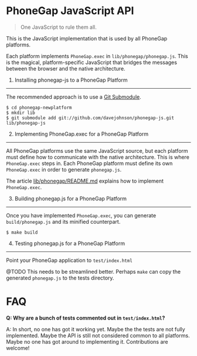 PhoneGap JavaScript API
=======================

> One JavaScript to rule them all.

This is the JavaScript implementation that is used by all PhoneGap platforms.

Each platform implements `PhoneGap.exec` in `lib/phonegap/phonegap.js`. This is the magical, platform-specific JavaScript that bridges the messages between the browser and the native architecture.

1) Installing phonegap-js to a PhoneGap Platform
------------------------------------------------

The recommended approach is to use a [Git Submodule](http://progit.org/book/ch6-6.html).

    $ cd phonegap-newplatform
    $ mkdir lib
    $ git submodule add git://github.com/davejohnson/phonegap-js.git lib/phonegap-js

2) Implementing PhoneGap.exec for a PhoneGap Platform
-----------------------------------------------------

All PhoneGap platforms use the same JavaScript source, but each platform must define how to communicate with the native architecture. This is where `PhoneGap.exec` steps in. Each PhoneGap platform must define its own `PhoneGap.exec` in order to generate `phonegap.js`.

The article [lib/phonegap/README.md](lib/phonegap/README.md) explains how to implement `PhoneGap.exec`.

3) Building phonegap.js for a PhoneGap Platform
-----------------------------------------------

Once you have implemented `PhoneGap.exec`, you can generate `build/phonegap.js` and its minified counterpart.

    $ make build

4) Testing phonegap.js for a PhoneGap Platform
----------------------------------------------

Point your PhoneGap application to `test/index.html`

@TODO This needs to be streamlined better. Perhaps `make` can copy the generated `phonegap.js` to the tests directory.

FAQ
===

__Q: Why are a bunch of tests commented out in `test/index.html`?__

A: In short, no one has got it working yet. Maybe the the tests are not fully implemented. Maybe the API is still not considered common to all platforms. Maybe no one has got around to implementing it. Contributions are welcome!
